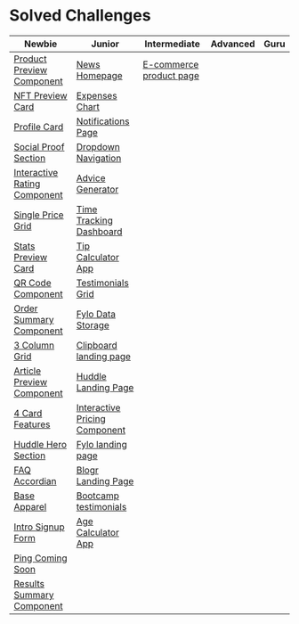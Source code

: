 # Solved Challenges

| Newbie | Junior | Intermediate | Advanced | Guru |
|--------|--------|--------------|----------|------|
| [Product Preview Component](https://fem-product-preview-component.netlify.app/) | [News Homepage](https://news-fem-homepage.netlify.app/) | [E-commerce product page](https://fem-ecommerce-product.netlify.app/) | | |
| [NFT Preview Card](https://preview-card-nft-fem.netlify.app/) | [Expenses Chart](https://expenses-fem-chart.netlify.app/) | | | |
| [Profile Card](https://fem-profile-card-component.netlify.app//) | [Notifications Page](https://notif-page-fem.netlify.app/) | | | |
| [Social Proof Section](https://social-proof-fem-section.netlify.app/) | [Dropdown Navigation](https://fem-drop-down-nav.netlify.app/) | | | |
| [Interactive Rating Component](https://interactive-rating-fem-component.netlify.app/) | [Advice Generator](https://gen-advice-fem.netlify.app/) | | | |
| [Single Price Grid](https://single-price-grid-fem-component.netlify.app/) | [Time Tracking Dashboard](https://fem-time-track.netlify.app/) | | |
| [Stats Preview Card](https://stats-preview-fem-card.netlify.app/) | [Tip Calculator App](https://fem-tip-calc-app.netlify.app/) | | |
| [QR Code Component](https://qr-code-fem-component.netlify.app/) | [Testimonials Grid](https://fem-grid-testimonials.netlify.app/) | | |
| [Order Summary Component](https://order-summary-fem-component.netlify.app/) | [Fylo Data Storage](https://fem-fylo.netlify.app/) | | |
| [3 Column Grid](https://3-col-grid.netlify.app/) | [Clipboard landing page](https://clipboard-fem.netlify.app/) | | |
| [Article Preview Component](https://article-fem-preview.netlify.app/) | [Huddle Landing Page](https://huddle-lndg-page.netlify.app/) | | |
| [4 Card Features](https://four-card-features-fem.netlify.app/) | [Interactive Pricing Component](https://fem-interactive-pricing.netlify.app/) | | |
| [Huddle Hero Section](https://huddle-fem-cta.netlify.app/) | [Fylo landing page](https://fylo-lndg-page.netlify.app/) | | |
| [FAQ Accordian](https://accordian-faq-fem.netlify.app/) | [Blogr Landing Page](https://blogr-landing-page-fem.netlify.app/) | | |
| [Base Apparel](https://base-fem-apparel.netlify.app/) | [Bootcamp testimonials](https://coding-testimonials-fem.netlify.app/) | | |
| [Intro Signup Form](https://intro-signup-form-fem.netlify.app/) | [Age Calculator App](https://fem-age-calc.netlify.app/) | | |
| [Ping Coming Soon](https://ping-coming-soon-fem.netlify.app/) | | | |
| [Results Summary Component](https://results-summary-fem-component.netlify.app/) | | | |
